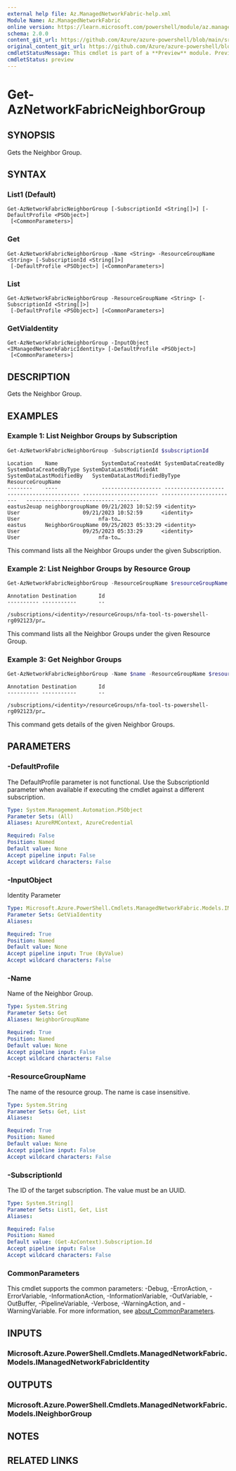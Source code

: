 ```yaml
---
external help file: Az.ManagedNetworkFabric-help.xml
Module Name: Az.ManagedNetworkFabric
online version: https://learn.microsoft.com/powershell/module/az.managednetworkfabric/get-aznetworkfabricneighborgroup
schema: 2.0.0
content_git_url: https://github.com/Azure/azure-powershell/blob/main/src/ManagedNetworkFabric/ManagedNetworkFabric/help/Get-AzNetworkFabricNeighborGroup.md
original_content_git_url: https://github.com/Azure/azure-powershell/blob/main/src/ManagedNetworkFabric/ManagedNetworkFabric/help/Get-AzNetworkFabricNeighborGroup.md
cmdletStatusMessage: This cmdlet is part of a **Preview** module. Preview versions aren't recommended for use in production environments. For more information, see https://aka.ms/azps-refstatus.
cmdletStatus: preview
---
```

# Get-AzNetworkFabricNeighborGroup

## SYNOPSIS
Gets the Neighbor Group.

## SYNTAX

### List1 (Default)
```
Get-AzNetworkFabricNeighborGroup [-SubscriptionId <String[]>] [-DefaultProfile <PSObject>]
 [<CommonParameters>]
```

### Get
```
Get-AzNetworkFabricNeighborGroup -Name <String> -ResourceGroupName <String> [-SubscriptionId <String[]>]
 [-DefaultProfile <PSObject>] [<CommonParameters>]
```

### List
```
Get-AzNetworkFabricNeighborGroup -ResourceGroupName <String> [-SubscriptionId <String[]>]
 [-DefaultProfile <PSObject>] [<CommonParameters>]
```

### GetViaIdentity
```
Get-AzNetworkFabricNeighborGroup -InputObject <IManagedNetworkFabricIdentity> [-DefaultProfile <PSObject>]
 [<CommonParameters>]
```

## DESCRIPTION
Gets the Neighbor Group.

## EXAMPLES

### Example 1: List Neighbor Groups by Subscription
```powershell
Get-AzNetworkFabricNeighborGroup -SubscriptionId $subscriptionId
```

```output
Location    Name              SystemDataCreatedAt SystemDataCreatedBy        SystemDataCreatedByType SystemDataLastModifiedAt SystemDataLastModifiedBy   SystemDataLastModifiedByType ResourceGroupName
--------    ----              ------------------- -------------------        ----------------------- ------------------------ ------------------------   ---------------------------- -------
eastus2euap neighborgroupName 09/21/2023 10:52:59 <identity>                 User                    09/21/2023 10:52:59      <identity>                 User                         nfa-to…
eastus      NeighborGroupName 09/25/2023 05:33:29 <identity>                 User                    09/25/2023 05:33:29      <identity>                 User                         nfa-to…
```

This command lists all the Neighbor Groups under the given Subscription.

### Example 2: List Neighbor Groups by Resource Group
```powershell
Get-AzNetworkFabricNeighborGroup -ResourceGroupName $resourceGroupName
```

```output
Annotation Destination       Id
---------- -----------       --
                             /subscriptions/<identity>/resourceGroups/nfa-tool-ts-powershell-rg092123/pr…
```

This command lists all the Neighbor Groups under the given Resource Group.

### Example 3: Get Neighbor Groups
```powershell
Get-AzNetworkFabricNeighborGroup -Name $name -ResourceGroupName $resourceGroupName
```

```output
Annotation Destination       Id
---------- -----------       --
                             /subscriptions/<identity>/resourceGroups/nfa-tool-ts-powershell-rg092123/pr…
```

This command gets details of the given Neighbor Groups.

## PARAMETERS

### -DefaultProfile
The DefaultProfile parameter is not functional.
Use the SubscriptionId parameter when available if executing the cmdlet against a different subscription.

```yaml
Type: System.Management.Automation.PSObject
Parameter Sets: (All)
Aliases: AzureRMContext, AzureCredential

Required: False
Position: Named
Default value: None
Accept pipeline input: False
Accept wildcard characters: False
```

### -InputObject
Identity Parameter

```yaml
Type: Microsoft.Azure.PowerShell.Cmdlets.ManagedNetworkFabric.Models.IManagedNetworkFabricIdentity
Parameter Sets: GetViaIdentity
Aliases:

Required: True
Position: Named
Default value: None
Accept pipeline input: True (ByValue)
Accept wildcard characters: False
```

### -Name
Name of the Neighbor Group.

```yaml
Type: System.String
Parameter Sets: Get
Aliases: NeighborGroupName

Required: True
Position: Named
Default value: None
Accept pipeline input: False
Accept wildcard characters: False
```

### -ResourceGroupName
The name of the resource group.
The name is case insensitive.

```yaml
Type: System.String
Parameter Sets: Get, List
Aliases:

Required: True
Position: Named
Default value: None
Accept pipeline input: False
Accept wildcard characters: False
```

### -SubscriptionId
The ID of the target subscription.
The value must be an UUID.

```yaml
Type: System.String[]
Parameter Sets: List1, Get, List
Aliases:

Required: False
Position: Named
Default value: (Get-AzContext).Subscription.Id
Accept pipeline input: False
Accept wildcard characters: False
```

### CommonParameters
This cmdlet supports the common parameters: -Debug, -ErrorAction, -ErrorVariable, -InformationAction, -InformationVariable, -OutVariable, -OutBuffer, -PipelineVariable, -Verbose, -WarningAction, and -WarningVariable. For more information, see [about_CommonParameters](http://go.microsoft.com/fwlink/?LinkID=113216).

## INPUTS

### Microsoft.Azure.PowerShell.Cmdlets.ManagedNetworkFabric.Models.IManagedNetworkFabricIdentity

## OUTPUTS

### Microsoft.Azure.PowerShell.Cmdlets.ManagedNetworkFabric.Models.INeighborGroup

## NOTES

## RELATED LINKS

